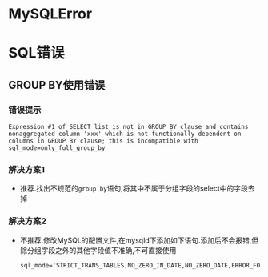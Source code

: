 # MySQLError



# SQL错误



## GROUP BY使用错误



### 错误提示



```shell
Expression #1 of SELECT list is not in GROUP BY clause and contains nonaggregated column 'xxx' which is not functionally dependent on columns in GROUP BY clause; this is incompatible with sql_mode=only_full_group_by
```



### 解决方案1



* 推荐.找出不规范的`group by`语句,将其中不属于分组字段的select中的字段去掉



### 解决方案2



* 不推荐.修改MySQL的配置文件,在mysqld下添加如下语句.添加后不会报错,但除分组字段之外的其他字段值不准确,不可直接使用

  ```mysql
  sql_mode='STRICT_TRANS_TABLES,NO_ZERO_IN_DATE,NO_ZERO_DATE,ERROR_FOR_DIVISION_BY_ZERO,NO_ENGINE_SUBSTITUTION'
  ```

  

